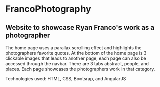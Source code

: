 # FrancoPhotography

## Website to showcase Ryan Franco's work as a photographer

The home page uses a parallax scrolling effect and highlights the photographers favorite quotes. At the bottom of the home page is 3
clickable images that leads to another page, each page can also be accessed through the navbar. There are 3 tabs abstract, people, and
places. Each page showcases the photographers work in that category.

Technologies used: HTML, CSS, Bootsrap, and AngularJS
